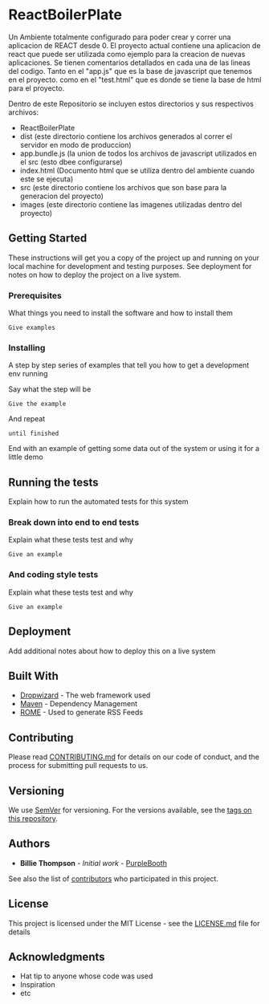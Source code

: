 # ReactBoilerPlate

Un Ambiente totalmente configurado para poder crear y correr una aplicacion de REACT desde 0. El proyecto actual contiene una aplicacion de react que puede ser utilizada como ejemplo para la creacion de nuevas aplicaciones. Se tienen comentarios detallados en cada una de las lineas del codigo. Tanto en el "app.js" que es la base de javascript que tenemos en el proyecto. como en el "test.html" que es donde se tiene la base de html para el proyecto.

Dentro de este Repositorio se incluyen estos directorios y sus respectivos archivos:
* ReactBoilerPlate
 * dist (este directorio contiene los archivos generados al correr el servidor en modo de produccion)
  * app.bundle.js (la union de todos los archivos de javascript utilizados en el src (esto dbee configurarse)
  * index.html (Documento html que se utiliza dentro del ambiente cuando este se ejecuta)
 * src  (este directorio contiene los archivos que son base para la generacion del proyecto)
  * images (este directorio contiene las imagenes utilizadas dentro del proyecto)
 



## Getting Started

These instructions will get you a copy of the project up and running on your local machine for development and testing purposes. See deployment for notes on how to deploy the project on a live system.

### Prerequisites

What things you need to install the software and how to install them

```
Give examples
```

### Installing

A step by step series of examples that tell you how to get a development env running

Say what the step will be

```
Give the example
```

And repeat

```
until finished
```

End with an example of getting some data out of the system or using it for a little demo

## Running the tests

Explain how to run the automated tests for this system

### Break down into end to end tests

Explain what these tests test and why

```
Give an example
```

### And coding style tests

Explain what these tests test and why

```
Give an example
```

## Deployment

Add additional notes about how to deploy this on a live system

## Built With

* [Dropwizard](http://www.dropwizard.io/1.0.2/docs/) - The web framework used
* [Maven](https://maven.apache.org/) - Dependency Management
* [ROME](https://rometools.github.io/rome/) - Used to generate RSS Feeds

## Contributing

Please read [CONTRIBUTING.md](https://gist.github.com/PurpleBooth/b24679402957c63ec426) for details on our code of conduct, and the process for submitting pull requests to us.

## Versioning

We use [SemVer](http://semver.org/) for versioning. For the versions available, see the [tags on this repository](https://github.com/your/project/tags). 

## Authors

* **Billie Thompson** - *Initial work* - [PurpleBooth](https://github.com/PurpleBooth)

See also the list of [contributors](https://github.com/your/project/contributors) who participated in this project.

## License

This project is licensed under the MIT License - see the [LICENSE.md](LICENSE.md) file for details

## Acknowledgments

* Hat tip to anyone whose code was used
* Inspiration
* etc
